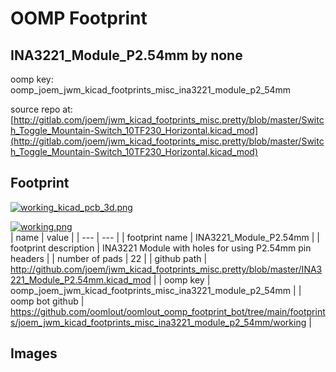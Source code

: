 # OOMP Footprint  
## INA3221_Module_P2.54mm  by none  
  
oomp key: oomp_joem_jwm_kicad_footprints_misc_ina3221_module_p2_54mm  
  
source repo at: [http://gitlab.com/joem/jwm_kicad_footprints_misc.pretty/blob/master/Switch_Toggle_Mountain-Switch_10TF230_Horizontal.kicad_mod](http://gitlab.com/joem/jwm_kicad_footprints_misc.pretty/blob/master/Switch_Toggle_Mountain-Switch_10TF230_Horizontal.kicad_mod)  
## Footprint  
  
[![working_kicad_pcb_3d.png](working_kicad_pcb_3d_600.png)](working_kicad_pcb_3d.png)  
  
[![working.png](working_600.png)](working.png)  
| name | value | 
| --- | --- | 
| footprint name | INA3221_Module_P2.54mm | 
| footprint description | INA3221 Module with holes for using P2.54mm pin headers | 
| number of pads | 22 | 
| github path | http://github.com/joem/jwm_kicad_footprints_misc.pretty/blob/master/INA3221_Module_P2.54mm.kicad_mod | 
| oomp key | oomp_joem_jwm_kicad_footprints_misc_ina3221_module_p2_54mm | 
| oomp bot github | https://github.com/oomlout/oomlout_oomp_footprint_bot/tree/main/footprints/joem_jwm_kicad_footprints_misc_ina3221_module_p2_54mm/working | 
## Images  
